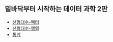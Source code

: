 ## 밑바닥부터 시작하는 데이터 과학 2판

- [선형대수-벡터](./01.선형대수-벡터.ipynb)
- [선형대수-행렬](./02.선형대수-matrix.ipynb)
- [통계](03.통계.ipynb)
